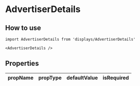 # AdvertiserDetails

## How to use

```
import AdvertiserDetails from 'displays/AdvertiserDetails'
```

```
<AdvertiserDetails />
```

## Properties

| propName | propType | defaultValue | isRequired |
| - | - | - | - |

